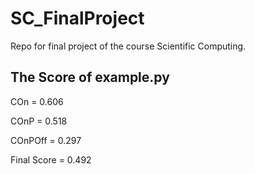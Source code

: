 # SC_FinalProject
Repo for final project of the course Scientific Computing.

## The Score of example.py
  
COn = 0.606 

COnP = 0.518 

COnPOff = 0.297 

Final Score = 0.492
